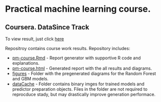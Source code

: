 # Practical machine learning course.
## Coursera. DataSince Track  

To view result, just click [here](http://htmlpreview.github.io/?https://github.com/mikhailidim/practicalmachinelearning/blob/gh-pages/pm-course.html) 

Repositroy contains course work results. Repository includes:
* [pm-course.Rmd](pm-course.Rmd) - Report generator with supportive R code and explanations.
* [pm-course.html](pm-course.html) - Generated report with the all results and diagrams.
* [figures](figures) - Folder with the pregenerated diagrams for the Random Forest and GBM models.
* [dataCache](dataCahce) - Folder contains binary imges for trained models and predictor preparation objects. Files in the folder are not required to reprocduce stady, but may drastically improve generation performace. 

